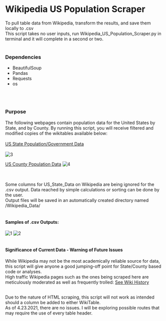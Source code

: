 # Wikipedia US Population Scraper
To pull table data from Wikipedia, transform the results, and save them locally to .csv<br>
This script takes no user inputs, run Wikipedia_US_Population_Scraper.py in terminal and it will complete in a second or two.
<br></br>
### Dependencies
* BeautifulSoup
* Pandas
* Requests
* os

<br></br>
### Purpose
The following webpages contain population data for the United States by State, and by County. By running this script, you will receive filtered and modified copies of the wikitables available below:<br></br>
[US State Population/Government Data](https://en.wikipedia.org/wiki/List_of_states_and_territories_of_the_United_States_by_population)<br></br>
![3](https://user-images.githubusercontent.com/14188580/115887729-d6360680-a417-11eb-967d-c5605ac6954f.PNG)

[US County Population Data](https://en.wikipedia.org/wiki/List_of_United_States_counties_and_county_equivalents)
![4](https://user-images.githubusercontent.com/14188580/115887739-d8986080-a417-11eb-9d50-5d4aad3bfe49.PNG)

<br></br>
Some columns for US_State_Data on Wikipedia are being ignored for the .csv output. Data reached by simple calculations or sorting can be done by the user.<br>
Output files will be saved in an automatically created directory named /Wikipedia_Data/ <br></br>
#### Samples of .csv Outputs:
![1](https://user-images.githubusercontent.com/14188580/115885169-498a4900-a415-11eb-9748-89a169350743.PNG)
![2](https://user-images.githubusercontent.com/14188580/115885177-4abb7600-a415-11eb-889f-075f251a6370.PNG)
<br></br>

#### Significance of Current Data - Warning of Future Issues
While Wikipedia may not be the most academically reliable source for data, this script will give anyone a good jumping-off point for State/County based code or analyses.<br>
High traffic Wikipedia pages such as the ones being scraped here are meticulously moderated as well as frequently trolled: [See Wiki History](https://en.wikipedia.org/w/index.php?title=List_of_states_and_territories_of_the_United_States_by_population&action=history)<br></br>

Due to the nature of HTML scraping, this script will not work as intended should a column be added to either WikiTable.<br>
As of 4.23.2021, there are no issues. I will be exploring possible routes that may require the use of every table header.
